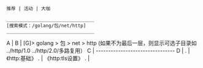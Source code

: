 
    推荐 | 活动 | 大咖

    ________________________________
    [搜索模式：/golang/包/net/http]
    ________________________________
A | 
B | [G]> golang > 包 > net > http (如果不为最后一层，则显示可选子目录如 ../http/1.0  ../http/2.0/多路复用）
C | --------------------------------
D | 
. | 《http:基础》
. | 《http:tls设置》
. |